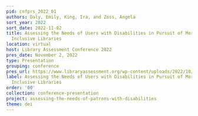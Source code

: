 ```yaml
---
pid: cnfprs_2022_01
authors: Daly, Emily, King, Ira, and Zoss, Angela
sort_year: 2022
sort_date: 2022-11-02
title: Assessing the Needs of Users with Disabilities in Pursuit of More Accessible,
  Inclusive Libraries
location: virtual
host: Library Assessment Conference 2022
pres_date: November 2, 2022
type: Presentation
grouping: conference
pres_url: https://www.libraryassessment.org/wp-content/uploads/2022/10/187-Daly-Assessing-the-Needs.pdf
label: Assessing the Needs of Users with Disabilities in Pursuit of More Accessible,
  Inclusive Libraries
order: '00'
collection: conference-presentation
project: assessing-the-needs-of-patrons-with-disabilities
theme: dei
---
```

